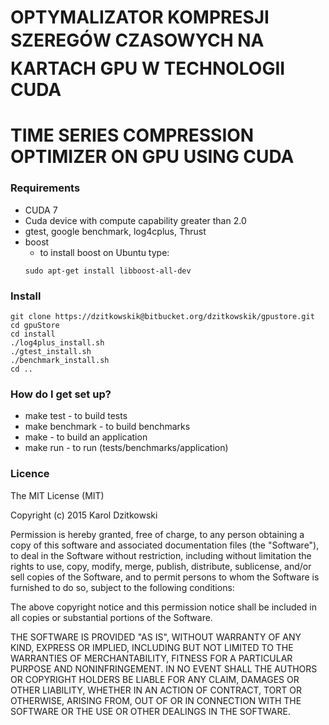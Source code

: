 # OPTYMALIZATOR KOMPRESJI SZEREGÓW CZASOWYCH NA KARTACH GPU W TECHNOLOGII CUDA #
# TIME SERIES COMPRESSION OPTIMIZER ON GPU USING CUDA #

### Requirements ###

* CUDA 7
* Cuda device with compute capability greater than 2.0
* gtest, google benchmark, log4cplus, Thrust
* boost
  * to install boost on Ubuntu type:
  ```
  sudo apt-get install libboost-all-dev
  ```


### Install ###

```
git clone https://dzitkowskik@bitbucket.org/dzitkowskik/gpustore.git
cd gpuStore
cd install
./log4plus_install.sh
./gtest_install.sh
./benchmark_install.sh
cd ..
```

### How do I get set up? ###

* make test - to build tests
* make benchmark - to build benchmarks
* make - to build an application
* make run - to run (tests/benchmarks/application)

### Licence ###

The MIT License (MIT)

Copyright (c) 2015 Karol Dzitkowski

Permission is hereby granted, free of charge, to any person obtaining a copy of this software and associated documentation files (the "Software"), to deal in the Software without restriction, including without limitation the rights to use, copy, modify, merge, publish, distribute, sublicense, and/or sell copies of the Software, and to permit persons to whom the Software is furnished to do so, subject to the following conditions:

The above copyright notice and this permission notice shall be included in all copies or substantial portions of the Software.

THE SOFTWARE IS PROVIDED "AS IS", WITHOUT WARRANTY OF ANY KIND, EXPRESS OR IMPLIED, INCLUDING BUT NOT LIMITED TO THE WARRANTIES OF MERCHANTABILITY, FITNESS FOR A PARTICULAR PURPOSE AND NONINFRINGEMENT. IN NO EVENT SHALL THE AUTHORS OR COPYRIGHT HOLDERS BE LIABLE FOR ANY CLAIM, DAMAGES OR OTHER LIABILITY, WHETHER IN AN ACTION OF CONTRACT, TORT OR OTHERWISE, ARISING FROM, OUT OF OR IN CONNECTION WITH THE SOFTWARE OR THE USE OR OTHER DEALINGS IN THE SOFTWARE.

